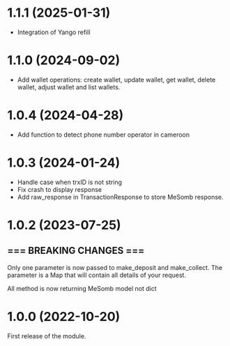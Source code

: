 # 1.1.1 (2025-01-31)
- Integration of Yango refill

# 1.1.0 (2024-09-02)
- Add wallet operations: create wallet, update wallet, get wallet, delete wallet, adjust wallet and list wallets.

# 1.0.4 (2024-04-28)
- Add function to detect phone number operator in cameroon

# 1.0.3 (2024-01-24)
- Handle case when trxID is not string 
- Fix crash to display response
- Add raw_response in TransactionResponse to store MeSomb response.

# 1.0.2 (2023-07-25)
## === BREAKING CHANGES ===
Only one parameter is now passed to make_deposit and make_collect. The parameter is a Map that will contain all details of your request.

All method is now returning MeSomb model not dict

# 1.0.0 (2022-10-20)
First release of the module.
